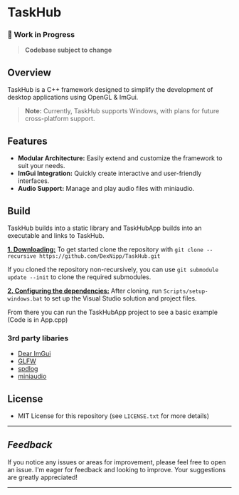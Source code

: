 # TaskHub
### 🚧 Work in Progress
> **Codebase subject to change**
## Overview
TaskHub is a C++ framework designed to simplify the development of desktop applications using OpenGL & ImGui.
> **Note:** Currently, TaskHub supports Windows, with plans for future cross-platform support.
## Features
- **Modular Architecture:** Easily extend and customize the framework to suit your needs.
- **ImGui Integration:** Quickly create interactive and user-friendly interfaces.
- **Audio Support:** Manage and play audio files with miniaudio.

## Build
TaskHub builds into a static library and TaskHubApp builds into an executable and links to TaskHub.

<ins>**1. Downloading:**</ins>
To get started clone the repository with `git clone --recursive https://github.com/DexNipp/TaskHub.git`

If you cloned the repository non-recursively, you can use `git submodule update --init` to clone the required submodules.

<ins>**2. Configuring the dependencies:**</ins>
After cloning, run `Scripts/setup-windows.bat` to set up the Visual Studio solution and project files.

From there you can run the TaskHubApp project to see a basic example (Code is in App.cpp)

### 3rd party libaries
- [Dear ImGui](https://github.com/ocornut/imgui)
- [GLFW](https://github.com/glfw/glfw)
- [spdlog](https://github.com/gabime/spdlog)
- [miniaudio](https://github.com/mackron/miniaudio)

## License
- MIT License for this repository (see `LICENSE.txt` for more details)

---

## *Feedback*

If you notice any issues or areas for improvement, please feel free to open an issue. I'm eager for feedback and looking to improve. Your suggestions are greatly appreciated!

---
